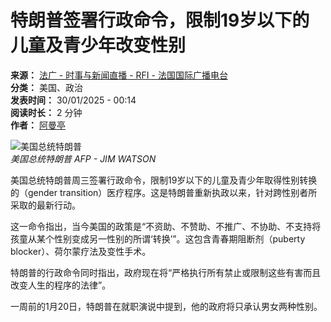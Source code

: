 # 特朗普签署行政命令，限制19岁以下的儿童及青少年改变性别

**来源：** [法广 - 时事与新闻直播 - RFI - 法国国际广播电台](/cn/)  
**分类：** 美国、政治  
**发表时间：** 30/01/2025 - 00:14  
**阅读时长：** 2 分钟  
**作者：** [阿曼亭](/cn/%E4%BD%9C%E8%80%85/%E9%98%BF%E6%9B%BC%E4%BA%AD/ "阿曼亭")

![美国总统特朗普](https://s.rfi.fr/media/display/d0f9ed34-dd94-11ef-9384-005056a97e36/w:980/p:16x9/000_36UX7RC.jpg)  
*美国总统特朗普 AFP - JIM WATSON*

美国总统特朗普周三签署行政命令，限制19岁以下的儿童及青少年取得性别转换的（gender transition）医疗程序。这是特朗普重新执政以来，针对跨性别者所采取的最新行动。

这一命令指出，当今美国的政策是“不资助、不赞助、不推广、不协助、不支持将孩童从某个性别变成另一性别的所谓‘转换’”。这包含青春期阻断剂（puberty blocker）、荷尔蒙疗法及变性手术。

特朗普的行政命令同时指出，政府现在将“严格执行所有禁止或限制这些有害而且改变人生的程序的法律”。

一周前的1月20日，特朗普在就职演说中提到，他的政府将只承认男女两种性别。